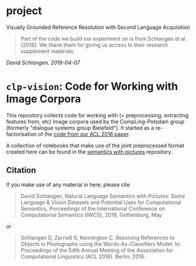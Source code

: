 # project
Visually Grounded Reference Resolution with Second Language Acquisition

> Part of the code we build our experiment on is from Schlangen et al. (2016). We thank them for giving us access to their research supplement materials.



*David Schlangen, 2019-04-07*

# `clp-vision`: Code for Working with Image Corpora

This repository collects code for working with (= preprocessing, extracting features from, etc) image corpora used by the CompLing-Potsdam group (formerly "dialogue systems group Bielefeld"). It started as a re-factorisation of the [code from our ACL 2016 paper](https://github.com/clp-research/image_wac).

A collection of notebooks that make use of the joint preprocessed format created here can be found in the [semantics with pictures](https://github.com/clp-research/sempix) repository.


## Citation
If you make use of any material in here, please cite

> David Schlangen, Natural Language Semantics with Pictures: Some Language & Vision Datasets and Potential Uses for Computational Semantics, Proceedings of the International Conference on Computational Semantics (IWCS), 2019, Gothenburg, May

or

> Schlangen D, Zarrieß S, Kennington C. Resolving References to Objects in Photographs using the Words-As-Classifiers Model. In: Proceedings of the 54th Annual Meeting of the Association for Computational Linguistics (ACL 2016). Berlin; 2016.



